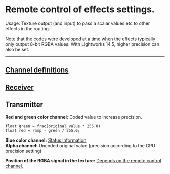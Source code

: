 # Remote control of effects settings.


Usage: Texture output (and input) to pass a scalar values etc to other effects in the routing.

Note that the codes were developed at a time when the effects typically only output 8-bit RGBA values. With Lightworks 14.5, higher precision can also be set.

---

## [Channel definitions](Channel_definitions/README.md)

## [Receiver](Receiver/README.md)  

## Transmitter
**Red and green color channel:** Coded value to increase precision.  
   ``` code
   float green = frac(original_value * 255.0)
   float red = ramp - green / 255.0;
   ```
**Blue color channel:** [Status information](Channel_definitions/Channel_assignment.md#blue-color-channel-status-messages)  
**Alpha channel:** Uncoded original value (precision according to the GPU precision setting)  
  
**Position of the RGBA signal in the texture:** [Depends on the remote control channel.](Channel_definitions/README.md)  
